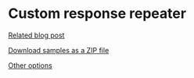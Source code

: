 Custom response repeater
========================

[Related blog post](http://devnet.kentico.com/articles/custom-response-repeater)

[Download samples as a ZIP file](https://github.com/Kentico/Samples/archive/master.zip)

[Other options](https://github.com/Kentico/Samples)